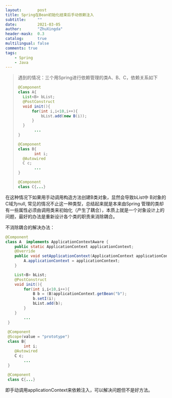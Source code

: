 ```yaml
---
layout:       post
title: Spring在Bean初始化结束后手动依赖注入
subtitle:     ""
date:         2021-03-05
author:       "ZhuXingda"
header-mask:  0.3
catalog:      true
multilingual: false
comments: true
tags:
    - Spring
    - Java
---
```

>遇到的情况：三个用Spring进行依赖管理的类A、B、C，依赖关系如下
>```java
>@Component
>class A{
> 	List<B> bList;
> 	@PostConstruct
> 	void init(){
> 		for(int i,i<10,i++){
> 			bList.add(new B(i));
> 		}
> 	}
>        ...
> }
> 
> @Component
> class B{
>        int i;
> 	@Autowired
> 	C c;
>        ...
> }
> 
> @Component
> class C{...}
>```
在这种情况下如果用手动调用构造方法创建B类对象，显然会导致bList中
B对象的C域为null, 常见的情况不止这一种类型，总结起来就是本来由Spring
管理的类却有一些属性必须由调用类来初始化（产生了耦合），本质上就是一个对象设计上的
问题，最好的办法是重新设计各个类的职责来消除耦合。

不消除耦合的解决办法：
```java
@Component
class A  implements ApplicationContextAware {
    public static ApplicationContext applicationContext;
    @Override
    public void setApplicationContext(ApplicationContext applicationContext) throws BeansException {
        A.applicationContext = applicationContext;
    }

 	List<B> bList;
 	@PostConstruct
 	void init(){
 		for(int i,i<10,i++){
            B b = (B)applicationContext.getBean("b");
            b.setI(i);
 			bList.add(b);
 		}
 	}
        ...
 }
 
 @Component
 @Scope(value = "prototype")
 class B{
        int i;
 	@Autowired
 	C c;
        ...
 }
 
 @Component
 class C{...}
```
即手动调用applicationContext来依赖注入，可以解决问题但不是好方法。

